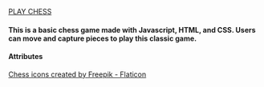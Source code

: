 [PLAY CHESS](https://chessgamejavascript.netlify.app/)

#### This is a basic chess game made with Javascript, HTML, and CSS. Users can move and capture pieces to play this classic game. 

#### Attributes
<a href="https://www.flaticon.com/free-icons/chess" title="chess icons">Chess icons created by Freepik - Flaticon</a>